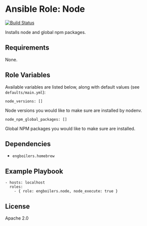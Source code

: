 # Ansible Role: Node

[![Build Status](https://travis-ci.org/engboilers/ansible-role-node.svg?branch=master)](https://travis-ci.org/engboilers/ansible-role-node)

Installs node and global npm packages.

## Requirements

None.

## Role Variables

Available variables are listed below, along with default values (see `defaults/main.yml`):

    node_versions: []

Node versions you would like to make sure are installed by nodenv.

    node_npm_global_packages: []

Global NPM packages you would like to make sure are installed.

## Dependencies

  - `engboilers.homebrew`

## Example Playbook

    - hosts: localhost
      roles:
        - { role: engboilers.node, node_execute: true }

## License

Apache 2.0
